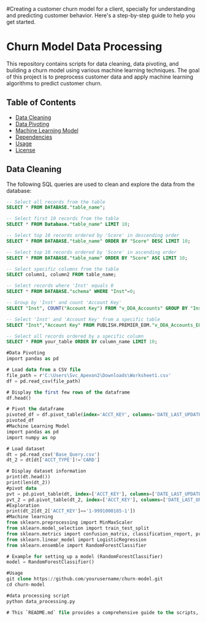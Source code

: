 #Creating a customer churn model for a client, specially for understanding and predicting customer behavior. Here's a step-by-step guide to help you get started.
# Churn Model Data Processing

This repository contains scripts for data cleaning, data pivoting, and building a churn model using various machine learning techniques. The goal of this project is to preprocess customer data and apply machine learning algorithms to predict customer churn.

## Table of Contents
- [Data Cleaning](#data-cleaning)
- [Data Pivoting](#data-pivoting)
- [Machine Learning Model](#machine-learning-model)
- [Dependencies](#dependencies)
- [Usage](#usage)
- [License](#license)

## Data Cleaning
The following SQL queries are used to clean and explore the data from the database:

```sql
-- Select all records from the table
SELECT * FROM DATABASE."table_name";

-- Select first 10 records from the table
SELECT * FROM Database."table_name" LIMIT 10;

-- Select top 10 records ordered by 'Score' in descending order
SELECT * FROM DATABASE."table_name" ORDER BY "Score" DESC LIMIT 10;

-- Select top 10 records ordered by 'Score' in ascending order
SELECT * FROM DATABASE."table_name" ORDER BY "Score" ASC LIMIT 10;

-- Select specific columns from the table
SELECT column1, column2 FROM table_name;

-- Select records where 'Inst' equals 0
SELECT * FROM DATABASE."schema" WHERE "Inst"=0;

-- Group by 'Inst' and count 'Account Key'
SELECT "Inst", COUNT("Account Key") FROM "v_DDA_Accounts" GROUP BY "Inst";

-- Select 'Inst' and 'Account Key' from a specific table
SELECT "Inst","Account Key" FROM PUBLISH.PREMIER_EOM."v_DDA_Accounts_EOM";

-- Select all records ordered by a specific column
SELECT * FROM your_table ORDER BY column_name LIMIT 10;

#Data Pivoting
import pandas as pd

# Load data from a CSV file
file_path = r'C:\Users\Svc_Apexon2\Downloads\Worksheet1.csv'
df = pd.read_csv(file_path)

# Display the first few rows of the dataframe
df.head()

# Pivot the dataframe
pivoted_df = df.pivot_table(index='ACCT_KEY', columns='DATE_LAST_UPDATED')
pivoted_df
#Machine Learning Model
import pandas as pd
import numpy as np

# Load dataset
dt = pd.read_csv('Base_Query.csv')
dt_2 = dt[dt['ACCT_TYPE']!='CARD']

# Display dataset information
print(dt.head())
print(len(dt_2))
#pivot data
pvt = pd.pivot_table(dt, index=['ACCT_KEY'], columns=['DATE_LAST_UPDATED'])
pvt_2 = pd.pivot_table(dt_2, index=['ACCT_KEY'], columns=['DATE_LAST_UPDATED'])
#Exploration
print(dt_2[dt_2['ACCT_KEY']=='1-9991000165-1'])
#Machine learning
from sklearn.preprocessing import MinMaxScaler
from sklearn.model_selection import train_test_split
from sklearn.metrics import confusion_matrix, classification_report, precision_recall_curve
from sklearn.linear_model import LogisticRegression
from sklearn.ensemble import RandomForestClassifier

# Example for setting up a model (RandomForestClassifier)
model = RandomForestClassifier()

#Usage
git clone https://github.com/yourusername/churn-model.git
cd churn-model

#data processing script
python data_processing.py

# This `README.md` file provides a comprehensive guide to the scripts, including explanations of the SQL queries, data pivoting, and machine learning steps, along with usage instructions and dependencies. Adjust the repository URL and any specific details as needed.

